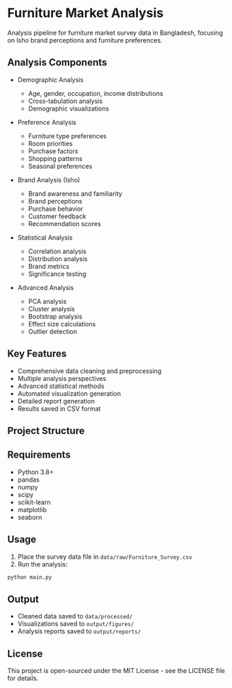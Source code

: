# Furniture Market Analysis

Analysis pipeline for furniture market survey data in Bangladesh, focusing on Isho brand perceptions and furniture preferences.

## Analysis Components

- Demographic Analysis
  - Age, gender, occupation, income distributions
  - Cross-tabulation analysis
  - Demographic visualizations

- Preference Analysis
  - Furniture type preferences
  - Room priorities
  - Purchase factors
  - Shopping patterns
  - Seasonal preferences

- Brand Analysis (Isho)
  - Brand awareness and familiarity
  - Brand perceptions
  - Purchase behavior
  - Customer feedback
  - Recommendation scores

- Statistical Analysis
  - Correlation analysis
  - Distribution analysis
  - Brand metrics
  - Significance testing

- Advanced Analysis
  - PCA analysis
  - Cluster analysis
  - Bootstrap analysis
  - Effect size calculations
  - Outlier detection

## Key Features

- Comprehensive data cleaning and preprocessing
- Multiple analysis perspectives
- Advanced statistical methods
- Automated visualization generation
- Detailed report generation
- Results saved in CSV format

## Project Structure

## Requirements

- Python 3.8+
- pandas
- numpy
- scipy
- scikit-learn
- matplotlib
- seaborn

## Usage

1. Place the survey data file in `data/raw/Furniture_Survey.csv`
2. Run the analysis:

```bash
python main.py
```

## Output

- Cleaned data saved to `data/processed/`
- Visualizations saved to `output/figures/`
- Analysis reports saved to `output/reports/`

## License

This project is open-sourced under the MIT License - see the LICENSE file for details.

